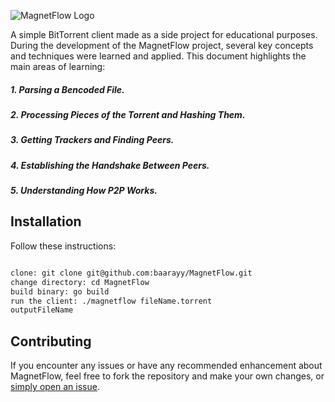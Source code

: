 ![MagnetFlow Logo](https://i.ibb.co/JnGbN6H/Untitled-design.jpg)

A simple BitTorrent client made as a side project for educational purposes.
During the development of the MagnetFlow project, several key concepts and techniques were learned and applied. This document highlights the main areas of learning:

##### 1. Parsing a Bencoded File.

##### 2. Processing Pieces of the Torrent and Hashing Them.

##### 3. Getting Trackers and Finding Peers.

##### 4. Establishing the Handshake Between Peers.

##### 5. Understanding How P2P Works.

## Installation

Follow these instructions:

```bash

clone: git clone git@github.com:baarayy/MagnetFlow.git
change directory: cd MagnetFlow
build binary: go build
run the client: ./magnetflow fileName.torrent
outputFileName
```

## Contributing

If you encounter any issues or have any recommended enhancement about MagnetFlow,
feel free to fork the repository and make your own changes, or [simply open an issue](https://github.com/baarayy/MagnetFlow/issues).
